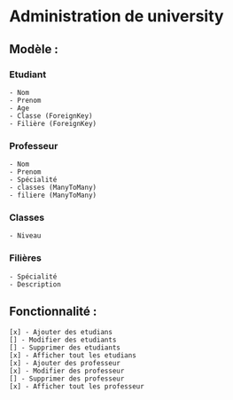 # Administration de university
## Modèle :

  ### Etudiant
    - Nom
    - Prenom 
    - Age
    - Classe (ForeignKey)
    - Filière (ForeignKey)

  ### Professeur
    - Nom
    - Prenom
    - Spécialité
    - classes (ManyToMany)
    - filiere (ManyToMany)

  ### Classes 
    - Niveau

  ### Filières 
    - Spécialité
    - Description

## Fonctionnalité :
    [x] - Ajouter des etudians
    [] - Modifier des etudiants
    [] - Supprimer des etudiants
    [x] - Afficher tout les etudians
    [x] - Ajouter des professeur
    [x] - Modifier des professeur
    [] - Supprimer des professeur
    [x] - Afficher tout les professeur